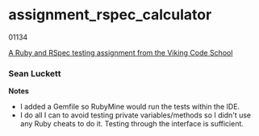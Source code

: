 # assignment_rspec_calculator

01134

[A Ruby and RSpec testing assignment from the Viking Code School](http://www.vikingcodeschool.com)

### Sean Luckett

**Notes**
* I added a Gemfile so RubyMine would run the tests within the IDE.
* I do all I can to avoid testing private variables/methods so I didn't use any Ruby cheats to do it. Testing through the interface is sufficient.
